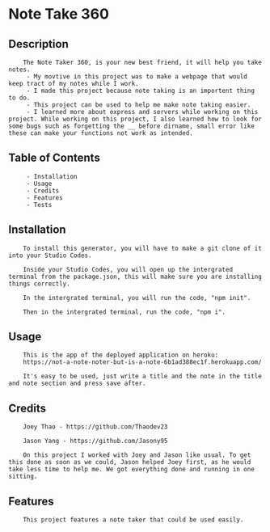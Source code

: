 # Note Take 360

## Description

        The Note Taker 360, is your new best friend, it will help you take notes.
         - My movtive in this project was to make a webpage that would keep tract of my notes while I work.
         - I made this project because note taking is an importent thing to do.
         - This project can be used to help me make note taking easier.
         - I learned more about express and servers while working on this project. While working on this project, I also learned how to look for some bugs such as forgetting the __ before dirname, small error like these can make your functions not work as intended.

## Table of Contents

         - Installation
         - Usage
         - Credits
         - Features
         - Tests

## Installation
        
        To install this generator, you will have to make a git clone of it into your Studio Codes.

        Inside your Studio Codes, you will open up the intergrated terminal from the package.json, this will make sure you are installing things correctly.

        In the intergrated terminal, you will run the code, "npm init".

        Then in the intergrated terminal, run the code, "npm i".

## Usage

        This is the app of the deployed application on heroku:
        https://not-a-note-noter-but-is-a-note-6b1ad388ec1f.herokuapp.com/

        It's easy to be used, just write a title and the note in the title and note section and press save after.

## Credits

        Joey Thao - https://github.com/Thaodev23

        Jason Yang - https://github.com/Jasony95

        On this project I worked with Joey and Jason like usual. To get this done as soon as we could, Jason helped Joey first, as he would take less time to help me. We got everything done and running in one sitting.

## Features

        This project features a note taker that could be used easily.
